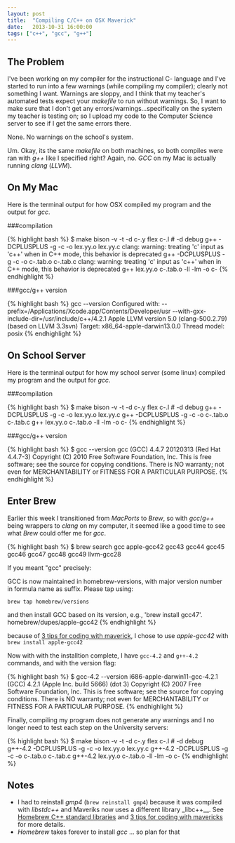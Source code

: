 ```yaml
---
layout: post
title:  "Compiling C/C++ on OSX Maverick"
date:   2013-10-31 16:00:00
tags: ["c++", "gcc", "g++"]
---
```


The Problem
-------
I've been working on my compiler for the instructional C- language and I've started to run into a few warnings (while compiling my compiler); clearly not something I want. Warnings are sloppy, and I think that my teacher's automated tests expect your _makefile_ to run without warnings. So, I want to make sure that I don't get any errors/warnings...specifically on the system my teacher is testing on; so I upload my code to the Computer Science server to see if I get the same errors there. 

None. No warnings on the school's system.

Um. Okay, its the same _makefile_ on both machines, so both compiles were ran with _g++_ like I specified right? Again, no. _GCC_ on my Mac is actually running _clang_ (_LLVM_).


On My Mac
-------

Here is the terminal output for how OSX compiled my program and the output for _gcc_.

###compilation

{% highlight bash %}
$ make
bison -v -t -d c-.y
flex c-.l  # -d debug
g++ -DCPLUSPLUS -g   -c -o lex.yy.o lex.yy.c
clang: warning: treating 'c' input as 'c++' when in C++ mode, this behavior is deprecated
g++ -DCPLUSPLUS -g   -c -o c-.tab.o c-.tab.c
clang: warning: treating 'c' input as 'c++' when in C++ mode, this behavior is deprecated
g++  lex.yy.o c-.tab.o -ll -lm  -o c-
{% endhighlight %}

###gcc/g++ version

{% highlight bash %}
 gcc --version
Configured with: --prefix=/Applications/Xcode.app/Contents/Developer/usr --with-gxx-include-dir=/usr/include/c++/4.2.1
Apple LLVM version 5.0 (clang-500.2.79) (based on LLVM 3.3svn)
Target: x86_64-apple-darwin13.0.0
Thread model: posix
{% endhighlight %}

On School Server
-----------

Here is the terminal output for how my school server (some linux) compiled my program and the output for _gcc_.

###compilation

{% highlight bash %}
$ make
bison -v -t -d c-.y
flex c-.l  # -d debug
g++ -DCPLUSPLUS -g   -c -o lex.yy.o lex.yy.c
g++ -DCPLUSPLUS -g   -c -o c-.tab.o c-.tab.c
g++  lex.yy.o c-.tab.o -ll -lm  -o c-
{% endhighlight %}


###gcc/g++ version

{% highlight bash %}
$ gcc --version
gcc (GCC) 4.4.7 20120313 (Red Hat 4.4.7-3)
Copyright (C) 2010 Free Software Foundation, Inc.
This is free software; see the source for copying conditions.  There is NO
warranty; not even for MERCHANTABILITY or FITNESS FOR A PARTICULAR PURPOSE.
{% endhighlight %}

Enter Brew
--------
Earlier this week I transitioned from _MacPorts_ to _Brew_, so with _gcc_/_g++_ being wrappers to _clang_ on my computer, it seemed like a good time to see what _Brew_ could offer me for _gcc_. 

{% highlight bash %}
$ brew search gcc
apple-gcc42  gcc43    gcc44        gcc45        gcc46    gcc47        gcc48    gcc49    llvm-gcc28

If you meant "gcc" precisely:

GCC is now maintained in homebrew-versions, with major version
number in formula name as suffix. Please tap using:

    brew tap homebrew/versions

and then install GCC based on its version, e.g., 'brew install gcc47'.
homebrew/dupes/apple-gcc42
{% endhighlight %}

because of [3 tips for coding with maverick](http://blog.new-bamboo.co.uk/2013/10/24/3-quick-tips-for-coding-with-os-x-10-9-mavericks), I chose to use *apple-gcc42* with `brew install apple-gcc42`

Now with with the installtion complete, I have `gcc-4.2` and `g++-4.2` commands, and with the version flag:

{% highlight bash %}
$ gcc-4.2 --version
i686-apple-darwin11-gcc-4.2.1 (GCC) 4.2.1 (Apple Inc. build 5666) (dot 3)
Copyright (C) 2007 Free Software Foundation, Inc.
This is free software; see the source for copying conditions.  There is NO
warranty; not even for MERCHANTABILITY or FITNESS FOR A PARTICULAR PURPOSE.
{% endhighlight %}

Finally, compiling my program does not generate any warnings and I no longer need to test each step on the University servers:

{% highlight bash %}
$ make
bison -v -t -d c-.y
flex c-.l  # -d debug
g++-4.2 -DCPLUSPLUS -g   -c -o lex.yy.o lex.yy.c
g++-4.2 -DCPLUSPLUS -g   -c -o c-.tab.o c-.tab.c
g++-4.2  lex.yy.o c-.tab.o -ll -lm  -o c-
{% endhighlight %}

Notes
------
- I had to reinstall _gmp4_ (`brew reinstall gmp4`) because it was compiled with _libstdc++_ and Maveriks now uses a different library _libc++__. See [Homebrew C++ standard libraries](https://github.com/mxcl/homebrew/wiki/C++-Standard-Libraries) and [3 tips for coding with mavericks](http://blog.new-bamboo.co.uk/2013/10/24/3-quick-tips-for-coding-with-os-x-10-9-mavericks) for more details.
- _Homebrew_ takes forever to install _gcc_ ... so plan for that
